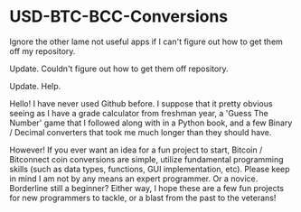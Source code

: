 # USD-BTC-BCC-Conversions
Ignore the other lame not useful apps if I can't figure out how to get them off my repository.


Update. Couldn't figure out how to get them off repository. 


Update. Help.

Hello! I have never used Github before. I suppose that it pretty obvious seeing as I have a grade calculator from freshman
year, a 'Guess The Number' game that I followed along with in a Python book, and a few Binary / Decimal converters that 
took me much longer than they should have. 

However! If you ever want an idea for a fun project to start, Bitcoin / Bitconnect coin conversions are simple, utilize 
fundamental programming skills (such as data types, functions, GUI implementation, etc). Please keep in mind I am not by 
any means an expert programmer. Or a novice. Borderline still a beginner? Either way, I hope these are a few fun projects for 
new programmers to tackle, or a blast from the past to the veterans! 
